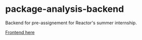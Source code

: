 # package-analysis-backend

Backend for  pre-assignement for Reactor's summer internship.

[Frontend here](https://github.com/julkku/package-viewer-frontend)

